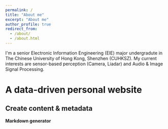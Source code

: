 ```yaml
---
permalink: /
title: "About me"
excerpt: "About me"
author_profile: true
redirect_from: 
  - /about/
  - /about.html
---
```


I'm a senior Electronic Information Engineering (EIE) major undergradute in The Chinese University of Hong Kong, Shenzhen (CUHKSZ). 
My current interests are sensor-based perception (Camera, Liadar) and Audio & Image Signal Processing.

A data-driven personal website
======

Create content & metadata
------

**Markdown generator**


